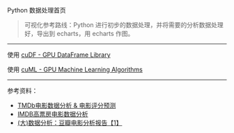 
Python 数据处理首页

>可视化参考路线：Python 进行初步的数据处理，并将需要的分析数据处理好，导出到 echarts，用 echarts 作图。

-------------

使用 [cuDF - GPU DataFrame Library](https://github.com/rapidsai/cudf)

使用 [cuML - GPU Machine Learning Algorithms](https://github.com/rapidsai/cuml)

-------------


参考资料：
- [TMDb电影数据分析 & 电影评分预测](https://www.jianshu.com/p/9d7d56dadcc6)
- [IMDB高票房电影数据分析](https://www.jianshu.com/p/a1fee4b3b5b1)
- [(大)数据分析：豆瓣电影分析报告【1】](https://www.jianshu.com/p/9cd6d73a7a62)
